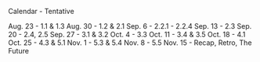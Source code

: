 Calendar - Tentative

Aug. 23 - 1.1 & 1.3
Aug. 30 - 1.2 & 2.1
Sep. 6 - 2.2.1 - 2.2.4
Sep. 13 - 2.3 
Sep. 20 - 2.4, 2.5 
Sep. 27 - 3.1 & 3.2
Oct. 4 - 3.3 
Oct. 11 - 3.4 & 3.5
Oct. 18 - 4.1
Oct. 25 - 4.3 & 5.1
Nov. 1 - 5.3 & 5.4
Nov. 8 - 5.5
Nov. 15 - Recap, Retro, The Future


